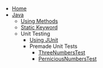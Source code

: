 * [Home](/)
* [Java](java/java.md "Introduction to Programming in Java")
	* [Using Methods](/java/using-methods.md)
	* [Static Keyword](/java/static.md)
	* Unit Testing
        * [Using JUnit](/java/unit-tests/using-junit.md)
      	* Premade Unit Tests
			* [ThreeNumbersTest](/java/unit-tests/assignments/ThreeNumbersTest.md)
			* [PerniciousNumbersTest](/java/unit-tests/assignments/PerniciousNumbersTest.md)